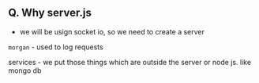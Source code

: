## Q. Why server.js

- we will be usign socket io, so we need to create a server

`morgan` - used to log requests

services - we put those things which are outside the server or node js. like mongo db
